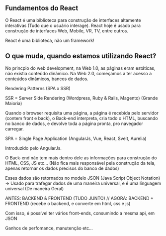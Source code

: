 ## Fundamentos do React

O React é uma biblioteca para construção de interfaces altamente interativas (Tudo que o usuário interage). React hoje é usado para construção de interfaces Web, Mobile, VR, TV, entre outros.

React é uma biblioteca, não um framework!

## O que muda, quando estamos utilizando React?

No princpio do web development, na Web 1.0, as páginas eram estáticas, não existia conteúdo dinâmico. Na Web 2.0, começamos a ter acesso a conteúdos dinâmicos, bancos de dados.

Rendering Patterns (SPA x SSR)

SSR = Server Side Rendering (Wordpress, Ruby & Rails, Magento) (Grande Maioria)

Quando o browser requisita uma página, a página é recebida pelo servidor (contem front e back), o Back-end interpreta, cria todo o HTML, buscando no banco de dados, e devolve toda a página pronta, pro navegador carregar.

SPA = Single Page Application (AngularJs, Vue, React, Svelt, Aurelia)

Introduzido pelo AngularJs.

O Back-end não tem mais dentro dele as informações para construção do HTML, CSS, JS etc... (Não fica mais responsável pela construção da tela, apenas retornar os dados precisos do banco de dados)

Esses dados são retornados no modelo JSON (Java Script Object Notation) => Usado para trafegar dados de uma maneira universal, e é uma línguagem universal (De maneira Geral)

ANTES: BACKEND & FRONTEND (TUDO JUNTO) // AGORA: BACKEND + FRONTEND (recebe o backend, e converte em html, css e js)

Com isso, é possível ter vários front-ends, consumindo a mesma api, em JSON

Ganhos de perfomance, manutenção etc...
